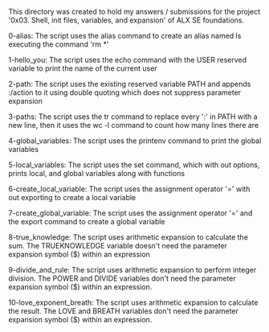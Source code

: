 This directory was created to hold my answers / submissions for the project '0x03. Shell, init files, variables, and expansion' of ALX SE foundations.

0-alias: The script uses the alias command to create an alias named ls executing the command 'rm *'

1-hello_you: The script uses the echo command with the USER reserved variable to print the name of the current user

2-path: The script uses the existing reserved variable PATH and appends :/action to it using double quoting which does not suppress parameter expansion

3-paths: The script uses the tr command to replace every ':' in PATH with a new line, then it uses the wc -l command to count how many lines there are

4-global_variables: The script uses the printenv command to print the global variables

5-local_variables: The script uses the set command, which with out options, prints local, and global variables along with functions

6-create_local_variable: The script uses the assignment operator '=' with out exporting to create a local variable

7-create_global_variable: The script uses the assignment operator '=' and the export command to create a global variable

8-true_knowledge: The script uses arithmetic expansion to calculate the sum. The TRUEKNOWLEDGE variable doesn't need the parameter expansion symbol ($) within an expression

9-divide_and_rule: The script uses arithmetic expansion to perform integer division. The POWER and DIVIDE variables don't need the parameter expansion symbol ($) within an expression.

10-love_exponent_breath: The script uses arithmetic expansion to calculate the result. The LOVE and BREATH variables don't need the parameter expansion symbol ($) within an expression.